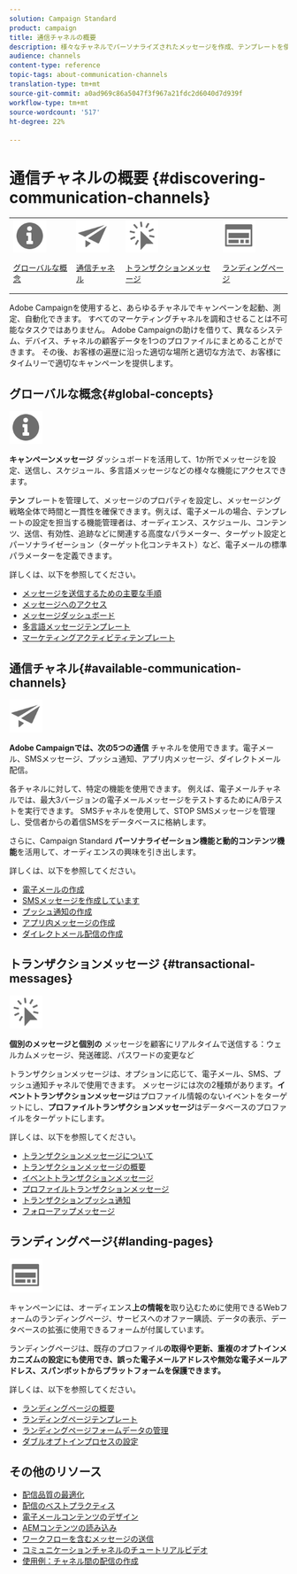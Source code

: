 ```yaml
---
solution: Campaign Standard
product: campaign
title: 通信チャネルの概要
description: 様々なチャネルでパーソナライズされたメッセージを作成、テンプレートを使用、ランディングページを作成、およびベストプラクティスを確認します。
audience: channels
content-type: reference
topic-tags: about-communication-channels
translation-type: tm+mt
source-git-commit: a0ad969c86a5047f3f967a21fdc2d6040d7d939f
workflow-type: tm+mt
source-wordcount: '517'
ht-degree: 22%

---
```



# 通信チャネルの概要 {#discovering-communication-channels}

<table>
<tr>
<td><img src="assets/do-not-localize/icon_concepts.svg" width="60px"><p><a href="#global-concepts">グローバルな概念</a></p></td>
<td><img src="assets/do-not-localize/icon_channels.svg" width="60px"><p><a href="#available-communication-channels">通信チャネル</a></p></td>
<td><img src="assets/do-not-localize/icon_transactional.svg" width="60px"><p><a href="#transactional-messages">トランザクションメッセージ</a></p></td>
<td><img src="assets/do-not-localize/icon_landing.svg" width="60px"><p><a href="#landing-pages">ランディングページ</a></p></td></tr>
</table>

Adobe Campaignを使用すると、あらゆるチャネルでキャンペーンを起動、測定、自動化できます。
すべてのマーケティングチャネルを調和させることは不可能なタスクではありません。 Adobe Campaignの助けを借りて、異なるシステム、デバイス、チャネルの顧客データを1つのプロファイルにまとめることができます。 その後、お客様の遍歴に沿った適切な場所と適切な方法で、お客様にタイムリーで適切なキャンペーンを提供します。

## グローバルな概念{#global-concepts}

<img src="assets/do-not-localize/icon_concepts.svg" width="60px">

**キャンペーンメッセージ** ダッシュボードを活用して、1か所でメッセージを設定、送信し、スケジュール、多言語メッセージなどの様々な機能にアクセスできます。

**テン** プレートを管理して、メッセージのプロパティを設定し、メッセージング戦略全体で時間と一貫性を確保できます。例えば、電子メールの場合、テンプレートの設定を担当する機能管理者は、オーディエンス、スケジュール、コンテンツ、送信、有効性、追跡などに関連する高度なパラメーター、ターゲット設定とパーソナライゼーション（ターゲット化コンテキスト）など、電子メールの標準パラメーターを定義できます。

詳しくは、以下を参照してください。

* [メッセージを送信するための主要な手順](../../channels/using/key-steps-to-send-a-message.md)
* [メッセージへのアクセス](../../channels/using/accessing-messages.md)
* [メッセージダッシュボード](../../channels/using/message-dashboard.md)
* [多言語メッセージテンプレート](../../channels/using/multilingual-messages-template.md)
* [マーケティングアクティビティテンプレート](../../start/using/marketing-activity-templates.md)

## 通信チャネル{#available-communication-channels}

<img src="assets/do-not-localize/icon_channels.svg"  width="60px">

**Adobe Campaignでは、次の5つの通信** チャネルを使用できます。電子メール、SMSメッセージ、プッシュ通知、アプリ内メッセージ、ダイレクトメール配信。

各チャネルに対して、特定の機能を使用できます。 例えば、電子メールチャネルでは、最大3バージョンの電子メールメッセージをテストするためにA/Bテストを実行できます。 SMSチャネルを使用して、STOP SMSメッセージを管理し、受信者からの着信SMSをデータベースに格納します。

さらに、Campaign Standard **パーソナライゼーション機能と動的コンテンツ機能**&#x200B;を活用して、オーディエンスの興味を引き出します。

詳しくは、以下を参照してください。

* [電子メールの作成](../../channels/using/about-emails.md)
* [SMSメッセージを作成しています](../../channels/using/about-sms-messages.md)
* [プッシュ通知の作成](../../channels/using/about-push-notifications.md)
* [アプリ内メッセージの作成](../../channels/using/about-in-app-messaging.md)
* [ダイレクトメール配信の作成](../../channels/using/about-direct-mail.md)

## トランザクションメッセージ {#transactional-messages}

<img src="assets/do-not-localize/icon_transactional.svg" width="60px">

**個別のメッセージと個別の** メッセージを顧客にリアルタイムで送信する：ウェルカムメッセージ、発送確認、パスワードの変更など

トランザクションメッセージは、オプションに応じて、電子メール、SMS、プッシュ通知チャネルで使用できます。 メッセージには次の2種類があります。**イベントトランザクションメッセージ**&#x200B;はプロファイル情報のないイベントをターゲットにし、**プロファイルトランザクションメッセージ**&#x200B;はデータベースのプロファイルをターゲットにします。

詳しくは、以下を参照してください。

* [トランザクションメッセージについて](../../channels/using/getting-started-with-transactional-msg.md)
* [トランザクションメッセージの概要](../../channels/using/getting-started-with-transactional-msg.md)
* [イベントトランザクションメッセージ](../../channels/using/event-transactional-messages.md)
* [プロファイルトランザクションメッセージ](../../channels/using/profile-transactional-messages.md)
* [トランザクションプッシュ通知](../../channels/using/transactional-push-notifications.md)
* [フォローアップメッセージ](../../channels/using/follow-up-messages.md)

## ランディングページ{#landing-pages}

<img src="assets/do-not-localize/icon_landing.svg" width="60px">

キャンペーンには、オーディエンス&#x200B;**上の情報を**&#x200B;取り込むために使用できるWebフォームのランディングページ、サービスへのオファー購読、データの表示、データベースの拡張に使用できるフォームが付属しています。

ランディングページは、既存のプロファイル&#x200B;**の取得や更新、重複のオプトインメカニズムの設定にも使用でき、誤った電子メールアドレスや無効な電子メールアドレス、スパンボットからプラットフォームを保護できます。**

詳しくは、以下を参照してください。

* [ランディングページの概要](../../channels/using/getting-started-with-landing-pages.md)
* [ランディングページテンプレート](../../channels/using/landing-page-templates.md)
* [ランディングページフォームデータの管理](../../channels/using/managing-landing-page-form-data.md)
* [ダブルオプトインプロセスの設定](../../channels/using/setting-up-a-double-opt-in-process.md)

## その他のリソース

* [配信品質の最適化](../../sending/using/about-deliverability.md)
* [配信のベストプラクティス](../../sending/using/delivery-best-practices.md)
* [電子メールコンテンツのデザイン](../../designing/using/designing-content-in-adobe-campaign.md)
* [AEMコンテンツの読み込み](../../integrating/using/creating-email-experience-manager.md)
* [ワークフローを含むメッセージの送信](../../automating/using/about-channel-activities.md)
* [コミュニケーションチャネルのチュートリアルビデオ](https://docs.adobe.com/content/help/ja-JP/campaign-standard-learn/tutorials/communication-channels/email/create-email-from-homepage.translate.html)
* [使用例：チャネル間の配信の作成](../../automating/using/workflow-cross-channel-delivery.md)
